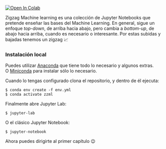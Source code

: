 [![Open In Colab](https://colab.research.google.com/assets/colab-badge.svg)](https://colab.research.google.com/github/pablonoya/zigzag-ml/blob/master/0_Intro.ipynb)

Zigzag Machine learning es una colección de Jupyter Notebooks que pretende enseñar las bases del Machine Learning.
En general, sigue un enfoque *top-down*, de arriba hacia abajo, pero cambia a *bottom-up*, de abajo hacia arriba, cuando es necesario o interesante. Por estas subidas y bajadas tenemos un zigzag 📈

### Instalación local
Puedes utilizar [Anaconda](https://www.anaconda.com/distribution/) que tiene todo lo necesario y algunos extras.  
O [Miniconda](https://docs.conda.io/en/latest/miniconda.html) para instalar sólo lo necesario.

Cuando lo tengas configurado clona el repositorio, y dentro de él ejecuta:

    $ conda env create -f env.yml
    $ conda activate zzml
    
Finalmente abre Jupyter Lab:

    $ jupyter-lab

O el clásico Jupyter Notebook:

    $ jupyter-notebook
    
Ahora puedes dirigirte al primer capítulo 😉
